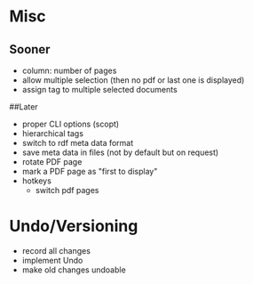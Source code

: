 # Misc

## Sooner
- column: number of pages
- allow multiple selection (then no pdf or last one is displayed)
- assign tag to multiple selected documents

##Later

- proper CLI options (scopt)
- hierarchical tags
- switch to rdf meta data format
- save meta data in files (not by default but on request)
- rotate PDF page
- mark a PDF page as "first to display"
- hotkeys
    - switch pdf pages

# Undo/Versioning
- record all changes
- implement Undo
- make old changes undoable

